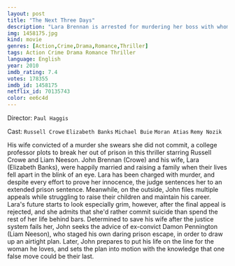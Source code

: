 ```yaml
---
layout: post
title: "The Next Three Days"
description: "Lara Brennan is arrested for murdering her boss with whom she had an argument. It seems she was seen leaving the scene of the crime and her fingerprints were on the murder weapon. Her husband, John would spend the next few years trying to get her released, but there's no evidence that negates the evidence against her. And when the strain of being separated from her family, especially her son, gets to her, John decides to break her out. So he does a lot of research to find a way..."
img: 1458175.jpg
kind: movie
genres: [Action,Crime,Drama,Romance,Thriller]
tags: Action Crime Drama Romance Thriller 
language: English
year: 2010
imdb_rating: 7.4
votes: 178355
imdb_id: 1458175
netflix_id: 70135743
color: ee6c4d
---
```

Director: `Paul Haggis`  

Cast: `Russell Crowe` `Elizabeth Banks` `Michael Buie` `Moran Atias` `Remy Nozik` 

His wife convicted of a murder she swears she did not commit, a college professor plots to break her out of prison in this thriller starring Russell Crowe and Liam Neeson. John Brennan (Crowe) and his wife, Lara (Elizabeth Banks), were happily married and raising a family when their lives fell apart in the blink of an eye. Lara has been charged with murder, and despite every effort to prove her innocence, the judge sentences her to an extended prison sentence. Meanwhile, on the outside, John files multiple appeals while struggling to raise their children and maintain his career. Lara's future starts to look especially grim, however, after the final appeal is rejected, and she admits that she'd rather commit suicide than spend the rest of her life behind bars. Determined to save his wife after the justice system fails her, John seeks the advice of ex-convict Damon Pennington (Liam Neeson), who staged his own daring prison escape, in order to draw up an airtight plan. Later, John prepares to put his life on the line for the woman he loves, and sets the plan into motion with the knowledge that one false move could be their last.